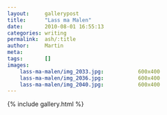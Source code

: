 ```yaml
---
layout:     gallerypost
title:      "Lass ma Malen"
date:       2010-08-01 16:55:13
categories: writing
permalink:  ash/:title
author:     Martin
meta:
tags:       []
images:
    lass-ma-malen/img_2033.jpg:           600x400
    lass-ma-malen/img_2036.jpg:           600x400
    lass-ma-malen/img_2040.jpg:           600x400
---
```


{% include gallery.html %}
